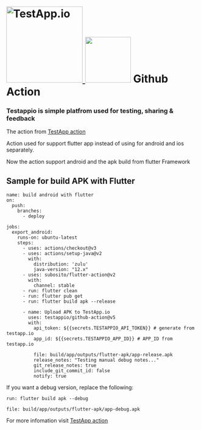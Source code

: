 
# [<img src="https://assets.testapp.io/logo/blue.svg" width="200" alt="TestApp.io"/>  <img width="120" src="https://docs.flutter.dev/assets/images/shared/brand/flutter/logo/flutter-lockup.png"/>](https://testapp.io/) Github Action

### Testappio is simple platfrom used for testing, sharing & feedback

The action from [TestApp action](https://github.com/testappio/github-action)

Action used for support flutter app instead of using for android and ios separately.

Now the action support android and the apk build  from flutter Framework

## Sample for build APK with Flutter
```
name: build android with flutter
on:
  push:
    branches:
      - deploy

jobs:
  export_android:
    runs-on: ubuntu-latest
    steps:
      - uses: actions/checkout@v3
      - uses: actions/setup-java@v2
        with:
          distribution: 'zulu'
          java-version: "12.x"
      - uses: subosito/flutter-action@v2
        with:
          channel: stable
      - run: flutter clean
      - run: flutter pub get
      - run: flutter build apk --release

      - name: Upload APK to TestApp.io
        uses: testappio/github-action@v5
        with:
          api_token: ${{secrets.TESTAPPIO_API_TOKEN}} # generate from testapp.io
          app_id: ${{secrets.TESTAPPIO_APP_ID}} # APP_ID from testapp.io
          
          file: build/app/outputs/flutter-apk/app-release.apk
          release_notes: "Testing manual debug notes..."
          git_release_notes: true
          include_git_commit_id: false
          notify: true
```

If you want a debug version, replace the following:

`run: flutter build apk --debug`

`file: build/app/outputs/flutter-apk/app-debug.apk`


For more infomation visit [TestApp action](https://github.com/testappio/github-action)